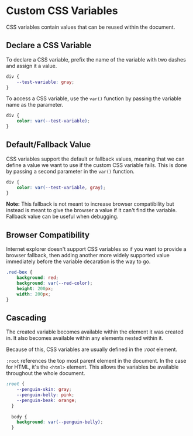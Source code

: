 # Custom CSS Variables
CSS variables contain values that can be reused within the document.

## Declare a CSS Variable
To declare a CSS variable, prefix the name of the variable with two dashes and assign
it a value.
```css
div {
	--test-variable: gray;
}
```
To access a CSS variable, use the `var()` function by passing the variable name as the parameter.
```css
div {
	color: var(--test-variable);
}
```

## Default/Fallback Value
CSS variables support the default or fallback values, meaning that we can define a value we want to use if the custom CSS variable fails. This is done by passing a second parameter in the `var()` function.
```css
div {
	color: var(--test-variable, gray);
}
```
**Note:** This fallback is not meant to increase browser compatibility but instead is meant to give the browser a value if it can't find the variable. Fallback value can be useful when debugging.

## Browser Compatibility
Internet explorer doesn't support CSS variables so if you want to provide a browser fallback, then adding another more widely supported value immediately before the variable decaration is the way to go.
```css
.red-box {
	background: red;
	background: var(--red-color);
	height: 200px;
	width: 200px;
}
```

## Cascading
The created variable becomes available within the element it was created in. It also becomes available within any elements nested within it.

Because of this, CSS variables are usually defined in the *:root* element.

`:root` references the top most parent element in the document. In the case for HTML, it's the `<html>` element. This allows the variables be available throughout the whole document.
```css
:root {
    --penguin-skin: gray;
    --penguin-belly: pink;
    --penguin-beak: orange;
  }
  
  body {
    background: var(--penguin-belly);
  }
```
  
